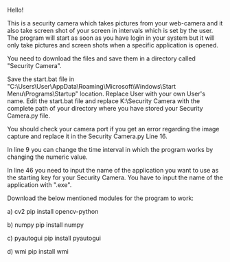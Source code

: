 Hello!

This is a security camera which takes pictures from your web-camera and it also take screen shot of your screen in intervals which is set by the user. The program will start as soon as you have login in your system but it will only take pictures and screen shots when a specific application is opened.

You need to download the files and save them in a directory called "Security Camera".

Save the start.bat file in "C:\Users\User\AppData\Roaming\Microsoft\Windows\Start Menu\Programs\Startup" location. Replace User with your own User's name. 
Edit the start.bat file and replace K:\Security Camera with the complete path of your directory where you have stored your Security Camera.py file.

You should check your camera port if you get an error regarding the image capture and replace it in the Security Camera.py Line 16.

In line 9 you can change the time interval in which the program works by changing the numeric value.

In line 46 you need to input the name of the application you want to use as the starting key for your Security Camera. You have to input the name of the application with ".exe".


Download the below mentioned modules for the program to work:

a) cv2
    pip install opencv-python

b) numpy
    pip install numpy

c) pyautogui
    pip install pyautogui

d) wmi
    pip install wmi